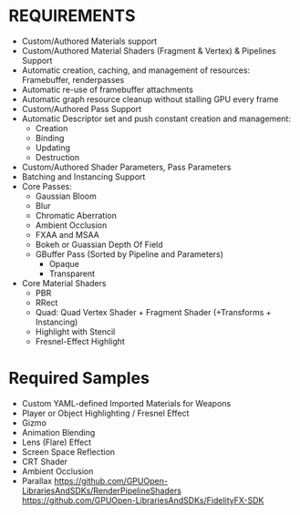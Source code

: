 # REQUIREMENTS

- Custom/Authored Materials support
- Custom/Authored Material Shaders (Fragment & Vertex) & Pipelines Support
- Automatic creation, caching, and management of resources: Framebuffer, renderpasses
- Automatic re-use of framebuffer attachments
- Automatic graph resource cleanup without stalling GPU every frame
- Custom/Authored Pass Support
- Automatic Descriptor set and push constant creation and management:
  - Creation
  - Binding
  - Updating
  - Destruction
- Custom/Authored Shader Parameters, Pass Parameters
- Batching and Instancing Support
- Core Passes:
  - Gaussian Bloom
  - Blur
  - Chromatic Aberration
  - Ambient Occlusion
  - FXAA and MSAA
  - Bokeh or Guassian Depth Of Field
  - GBuffer Pass (Sorted by Pipeline and Parameters)
    - Opaque
    - Transparent
- Core Material Shaders
  - PBR
  - RRect
  - Quad: Quad Vertex Shader + Fragment Shader (+Transforms + Instancing)
  - Highlight with Stencil
  - Fresnel-Effect Highlight

# Required Samples

- Custom YAML-defined Imported Materials for Weapons
- Player or Object Highlighting / Fresnel Effect
- Gizmo
- Animation Blending
- Lens (Flare) Effect
- Screen Space Reflection
- CRT Shader
- Ambient Occlusion
- Parallax
https://github.com/GPUOpen-LibrariesAndSDKs/RenderPipelineShaders
https://github.com/GPUOpen-LibrariesAndSDKs/FidelityFX-SDK